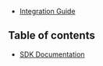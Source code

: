 - [Integration Guide](../README.md)

## Table of contents

- [SDK Documentation](dokkaGfm/dokkaGfm/index.md)